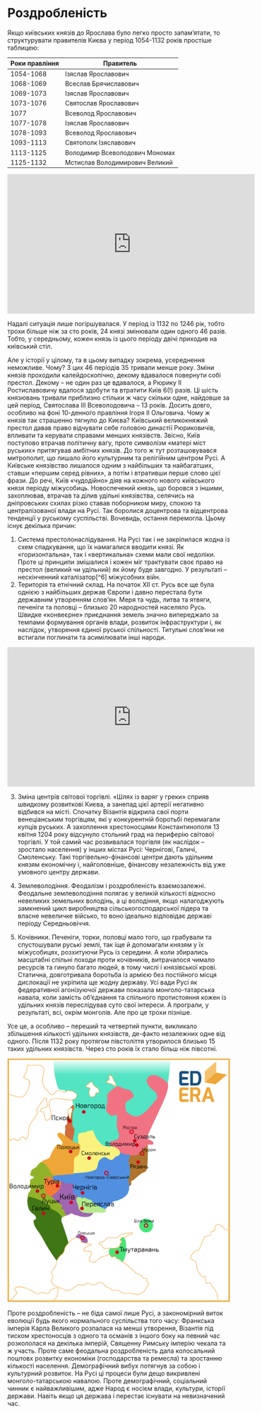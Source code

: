 Роздробленість
==============

Якщо київських князів до Ярослава було легко просто запам’ятати, то
структурувати правителів Києва у період 1054-1132 років простіше
таблицею:

| Роки правління | Правитель |
| -- | -- |
| 1054-1068 | Ізяслав Ярославович |
| 1068-1069 | Всеслав Брячиславович |
| 1069-1073 | Ізяслав Ярославович |
| 1073-1076 | Святослав Ярославович |
| 1077 | Всеволод Ярославович |
| 1077-1078 | Ізяслав Ярославович |
| 1078-1093 | Всеволод Ярославович |
| 1093-1113 | Святополк Ізяславович |
| 1113-1125 | Володимир Всеволодович Мономах |
| 1125-1132 | Мстислав Володимирович Великий |

<div class="fluidMedia">
<iframe align="center" width="560" height="315" src="https://www.youtube.com/embed/e2hKJM53iPQ" frameborder="0" allowfullscreen></iframe>
</div>
<div class="popup">
</div>

Надалі ситуація лише погіршувалася. У період із 1132 по 1246 рік, тобто
трохи більше ніж за сто років, 24 князі змінювали один одного 46 разів.
Тобто, у середньому, кожен князь із цього періоду двічі приходив на
київський стіл.

Але у історії у цілому, та в цьому випадку зокрема, усереднення
неможливе. Чому? З цих 46 періодів 35 тривали менше року. Зміни князів
проходили калейдоскопічно, декому вдавалося повернути собі престол.
Декому – не один раз це вдавалося, а Рюрику ІІ Ростиславовичу вдалося
здобути та втратити Київ 6(!) разів. Ці шість князювань тривали
приблизно стільки ж часу скільки одне, найдовше за цей період,
Святослава ІІІ Всеволодовича – 13 років. Досить довго, особливо на фоні
10-денного правління Ігоря ІІ Ольговича. Чому ж князів так страшенно
тягнуло до Києва? Київський великокняжий престол давав право відчувати
себе головою династії Рюриковичів, впливати та керувати справами менших
князівств. Звісно, Київ поступово втрачав політичну вагу, проте
символізм «матері міст руських» притягував амбітних князів. До того ж
тут розташовувався митрополит, що лишало його культурним та релігійним
центром Русі. А Київське князівство лишалося одним з найбільших та
найбагатших, ставши «першим серед рівних», а потім і втративши перше
слово цієї фрази. До речі, Київ «чудодійно» діяв на кожного нового
київського князя періоду міжусобиць. Новоспечений князь, що боровся з
іншими, захоплював, втрачав та ділив удільні князівства, селячись на
дніпровських схилах різко ставав поборником миру, спокою та
централізованої влади на Русі. Так боролися доцентрова та відцентрова
тенденції у руському суспільстві. Вочевидь, остання перемогла. Цьому
існує декілька причин:

<ol>
  <li>Система престолонаслідування. На Русі так і не закріпилася жодна із
    схем спадкування, що їх намагалися вводити князі. Як
    «горизонтальна», так і «вертикальна» схеми мали свої недоліки. Проте
    ці принципи змішалися і кожен міг трактувати своє право на престол
    (великий чи удільний) як йому буде завгодно. У результаті –
    нескінченний каталізатор[^6] міжусобних війн.
  </li>    

  <li>Територія та етнічний склад. На початок ХІІ ст. Русь все ще була
однією з найбільших держав Європи і давно перестала бути державним
утворенням слов’ян. Меря та чудь, литва та ятвяги, печеніги та
половці – близько 20 народностей населяло Русь. Швидке «конвеєрне»
приєднання земель значно випереджало за темпами формування органів
влади, розвиток інфраструктури і, як наслідок, утворення єдиної
руської спільності. Титульні слов’яни не встигали поглинати та
асимілювати інші народи.
  </li>
</ol>  

<div class="fluidMedia">
<iframe align="center" width="560" height="315" src="https://www.youtube.com/embed/DOjwtg9DNf0" frameborder="0" allowfullscreen></iframe>
</div>
<div class="popup">
</div>


3.  Зміна центрів світової торгівлі. «Шлях із варяг у греки» сприяв
    швидкому розвиткові Києва, а занепад цієї артерії негативно відбився
    на місті. Спочатку Візантія відкрила свої порти венеціанським
    торгівцям, які у конкурентній боротьбі перемагали купців руських. А
    захоплення хрестоносцями Константинополя 13 квітня 1204 року
    відсунуло стольний град на периферію світової торгівлі. У той самий
    час розвивалася торгівля (як наслідок – зростало населення) у інших
    містах Русі: Чернігові, Галичі, Смоленську. Такі
    торгівельно-фінансові центри дають удільним князям економічну і,
    найголовніше, фінансову незалежність від уже умовного
    центру держави.

4.  Землеволодіння. Феодалізм і роздробленість взаємозалежні. Феодальне
    землеволодіння полягає у великій кількості відносно невеликих
    земельних володінь, а ці володіння, якщо налагоджують замкнений цикл
    виробництва сільськогосподарської лідера та власне невеличке
    військо, то воно ідеально відповідає державі періоду Середньовіччя.

5.  Кочівники. Печеніги, торки, половці мало того, що грабували та
    спустошували руські землі, так іще й допомагали князям у їх
    міжусобицях, розхитуючи Русь із середини. А коли збирались масштабні
    спільні походи проти кочівників, витрачалося чимало ресурсів та
    гинуло багато людей, в тому числі і князівської крові. Статична,
    довготривала боротьба із армією без постійного місця дислокації не
    укріпила ще жодну державу. Усі вади Русі як федеративної агонізуючої
    держави показала монголо-татарська навала, коли замість об’єднання
    та спільного протистояння кожен із удільних князів переслідував суто
    свої інтереси. А програли, у результаті, всі, окрім монголів. Але
    про це трохи пізніше.

Усе це, а особливо – переший та четвертий пункти, викликало збільшення
кількості удільних князівств, де-факто незалежних одне від одного. Після
1132 року протягом півстоліття утворилося близько 15 таких удільних
князівств. Через сто років їх стало більш ніж півсотні.

![image](asd1.png)

Проте роздробленість – не біда самої лише Русі, а закономірний виток
еволюції будь якого нормального суспільства того часу: Франкська імперія
Карла Великого розпалася на менші утворення, Візантія під тиском
хрестоносців з одного та османів з іншого боку на певний час розкололася
на декілька імперій, Священну Римську імперію чекала та ж участь. Проте
саме феодальна роздробленість дала колосальний поштовх розвитку
економіки (господарства та ремесла) та зростанню кількості населення.
Демографічний вибух потягнув за собою і культурний розвиток. На Русі ці
процеси були дещо викривлені монголо-татарською навалою. Проте
демографічний, соціальний чинник є найважливішим, адже Народ є носієм
влади, культури, історії держави. Навіть якщо ця держава і перестає
існувати на невизначений час.

[^6]: *(хім.)* речовина, що прискорює реакцію, але не входить до її продуктів